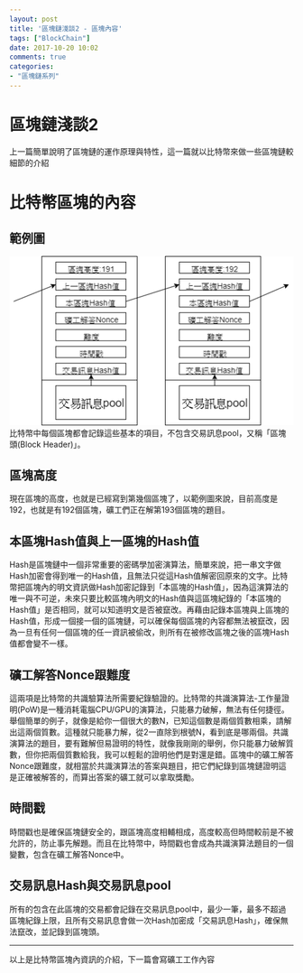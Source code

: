 ```yaml
---
layout: post
title: '區塊鏈淺談2 - 區塊內容'
tags: ["BlockChain"]
date: 2017-10-20 10:02
comments: true
categories: 
- "區塊鏈系列"
---
```

# 區塊鏈淺談2
上一篇簡單說明了區塊鏈的運作原理與特性，這一篇就以比特幣來做一些區塊鏈較細節的介紹

# 比特幣區塊的內容
## 範例圖
![](/wp-content/uploads/2017/10/2017-10-20-01.png)
比特幣中每個區塊都會記錄這些基本的項目，不包含交易訊息pool，又稱「區塊頭(Block Header)」。

## 區塊高度
現在區塊的高度，也就是已經寫到第幾個區塊了，以範例圖來說，目前高度是192，也就是有192個區塊，礦工們正在解第193個區塊的題目。

## 本區塊Hash值與上一區塊的Hash值
Hash是區塊鏈中一個非常重要的密碼學加密演算法，簡單來說，把一串文字做Hash加密會得到唯一的Hash值，且無法只從這Hash值解密回原來的文字。比特幣把區塊內的明文資訊做Hash加密記錄到「本區塊的Hash值」，因為這演算法的唯一與不可逆，未來只要比較區塊內明文的Hash值與這區塊紀錄的「本區塊的Hash值」是否相同，就可以知道明文是否被竄改。再藉由記錄本區塊與上區塊的Hash值，形成一個接一個的區塊鏈，可以確保每個區塊的內容都無法被竄改，因為一旦有任何一個區塊的任一資訊被偷改，則所有在被修改區塊之後的區塊Hash值都會變不一樣。
<!--more-->
## 礦工解答Nonce跟難度
這兩項是比特幣的共識驗算法所需要紀錄驗證的。比特幣的共識演算法-工作量證明(PoW)是一種消耗電腦CPU/GPU的演算法，只能暴力破解，無法有任何捷徑。舉個簡單的例子，就像是給你一個很大的數N，已知這個數是兩個質數相乘，請解出這兩個質數。這種就只能暴力解，從2一直除到根號N，看到底是哪兩個。共識演算法的題目，要有難解但易證明的特性，就像我剛剛的舉例，你只能暴力破解質數，但你把兩個質數給我，我可以輕鬆的證明他們是對還是錯。區塊中的礦工解答Nonce跟難度，就相當於共識演算法的答案與題目，把它們紀錄到區塊鏈證明這是正確被解答的，而算出答案的礦工就可以拿取獎勵。

## 時間戳
時間戳也是確保區塊鏈安全的，跟區塊高度相輔相成，高度較高但時間較前是不被允許的，防止事先解題。而且在比特幣中，時間戳也會成為共識演算法題目的一個變數，包含在礦工解答Nonce中。

## 交易訊息Hash與交易訊息pool
所有的包含在此區塊的交易都會記錄在交易訊息pool中，最少一筆，最多不超過區塊紀錄上限，且所有交易訊息會做一次Hash加密成「交易訊息Hash」，確保無法竄改，並記錄到區塊頭。

---
以上是比特幣區塊內資訊的介紹，下一篇會寫礦工工作內容